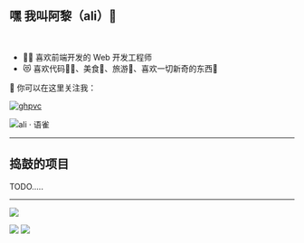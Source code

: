 ## 嘿 我叫阿黎（ali）👋
<br/>

- 🧑‍💻 喜欢前端开发的 Web 开发工程师
- 😻 喜欢代码🧑‍💻、美食🥑、旅游🌴、喜欢一切新奇的东西🧠

💬 你可以在这里关注我：

[![ghpvc](https://komarev.com/ghpvc/?username=web-L&color=blue&style=flat-square&label=Blog)](https://alimb.com)

![ali · 语雀](https://mdn.alipayobjects.com/huamei_0prmtq/afts/img/A*PXAJTYXseTsAAAAAAAAAAAAADvuFAQ/original)

---

## 捣鼓的项目

TODO.....

---

![](http://github-profile-summary-cards.vercel.app/api/cards/profile-details?username=web-L&theme=ayu_mirage)

![](http://github-profile-summary-cards.vercel.app/api/cards/repos-per-language?username=web-L&theme=ayu_mirage)
![](http://github-profile-summary-cards.vercel.app/api/cards/stats?username=web-L&theme=ayu_mirage)

